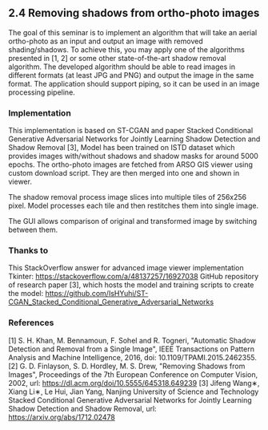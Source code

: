 ## 2.4 Removing shadows from ortho-photo images
The goal of this seminar is to implement an algorithm that will take an aerial ortho-photo as an input and output an
image with removed shading/shadows. To achieve this, you may apply one of the algorithms presented in [1, 2] or
some other state-of-the-art shadow removal algorithm. The developed algorithm should be able to read images in
different formats (at least JPG and PNG) and output the image in the same format. The application should support
piping, so it can be used in an image processing pipeline.

### Implementation
This implementation is based on ST-CGAN and paper Stacked Conditional Generative Adversarial Networks for Jointly Learning Shadow Detection and Shadow Removal [3],
Model has been trained on ISTD dataset which provides images with/without shadows and shadow masks for around 5000 epochs.
The ortho-photo images are fetched from ARSO GIS viewer using custom download script.
They are then merged into one and shown in viewer.

The shadow removal process image slices into multiple tiles of 256x256 pixel.
Model processes each tile and then restitches them into single image.

The GUI allows comparison of original and transformed image by switching between them.

### Thanks to
This StackOverflow answer for advanced image viewer implementation Tkinter:
https://stackoverflow.com/a/48137257/16927038
GitHub repository of research paper [3], which hosts the model and training scripts to create the model:
https://github.com/IsHYuhi/ST-CGAN_Stacked_Conditional_Generative_Adversarial_Networks

### References
[1] S. H. Khan, M. Bennamoun, F. Sohel and R. Togneri, "Automatic Shadow Detection and Removal from a Single
Image", IEEE Transactions on Pattern Analysis and Machine Intelligence, 2016, doi:
10.1109/TPAMI.2015.2462355.  
[2] G. D. Finlayson, S. D. Hordley, M. S. Drew, "Removing Shadows from Images", Proceedings of the 7th
European Conference on Computer Vision, 2002, url: https://dl.acm.org/doi/10.5555/645318.649239 
[3] Jifeng Wang∗, Xiang Li∗, Le Hui, Jian Yang, Nanjing University of Science and Technology
Stacked Conditional Generative Adversarial Networks for Jointly Learning Shadow Detection and Shadow Removal, url: https://arxiv.org/abs/1712.02478
